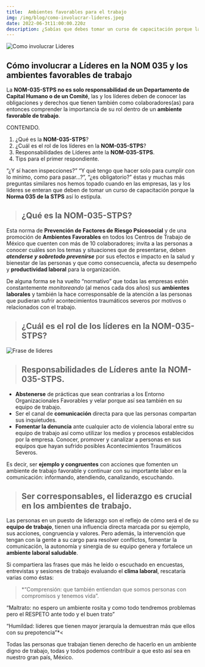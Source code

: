 ```yaml
---
title:  Ambientes favorables para el trabajo
img: /img/blog/como-involucrar-lideres.jpeg
date: 2022-06-3t11:00:00.220z
description: ¿Sabías que debes tomar un curso de capacitación porque la Norma 035 de la STPS así lo estipula? Aquí te compartimos todo lo que necesitas saber.
---
```


![Como involucrar Lideres](/img/blog/como-involucrar-lideres.jpeg "Como involucrar Lideres")

## Cómo involucrar a Líderes en la **NOM 035** y los ambientes favorables de trabajo
 
La **NOM-035-STPS no es solo responsabilidad de un Departamento de Capital Humano o de un Comité**, las y los líderes deben de conocer las obligaciones y derechos que tienen también como colaboradores(as) para entonces comprender la importancia de su rol dentro de un **ambiente favorable de trabajo**.
 
CONTENIDO.
1. ¿Qué es la  **NOM-035-STPS**?
2. ¿Cuál es el rol de los líderes en la **NOM-035-STPS**?
3. Responsabilidades de Líderes ante la **NOM-035-STPS**. 
4. Tips para el primer respondiente.

“¿Y sí hacen inspecciones?” “Y qué tengo que hacer solo para cumplir con lo mínimo, como para pasar…?”, “¿es obligatorio?” éstas y muchas más preguntas similares nos hemos topado cuando en las empresas, las y los líderes se enteran que deben de tomar un curso de capacitación porque la **Norma 035 de la STPS** así lo estipula. 

> ## ¿Qué es la  NOM-035-STPS?

Esta norma de **Prevención de Factores de Riesgo Psicosocial** y de una promoción de **Ambientes Favorables** en todos los Centros de Trabajo de México que cuenten con más de 10 colaboradores;  invita a las personas a conocer cuáles son los temas y situaciones que de presentarse, deben ***atenderse y sobretodo prevenirse*** por sus efectos e impacto en la salud y bienestar de las personas y que como consecuencia, afecta su desempeño y **productividad laboral** para la organización. 

De alguna forma se ha vuelto “normativo” que todas las empresas estén constantemente *monitoreando* (al menos cada dos años) sus **ambientes laborales** y también la hace corresponsable de la atención a las personas que pudieran sufrir acontecimientos traumáticos severos por motivos o relacionados con el trabajo. 

> ##  ¿Cuál es el rol de los líderes en la NOM-035-STPS?

![Frase de lideres](/img/blog/ambientes-laborables-favorables.jpeg "Frase de lideres")

> ##  Responsabilidades de Líderes ante la NOM-035-STPS. 

- **Abstenerse** de prácticas que sean contrarias a los Entorno Organizacionales Favorables y velar porque así sea también en su equipo de trabajo. 
- Ser el canal de **comunicación** directa para que las personas compartan sus inquietudes. 
- **Fomentar la denuncia** ante cualquier acto de violencia laboral entre su equipo de trabajo así como utilizar los medios y procesos establecidos por la empresa.
Conocer, promover y canalizar a personas en sus equipos que hayan sufrido posibles Acontecimientos Traumáticos Severos. 

Es decir, ser **ejemplo y congruentes** con acciones que fomenten un ambiente de trabajo favorable y continuar con su importante labor en la comunicación: informando, atendiendo, canalizando, escuchando. 
 
> ##  Ser corresponsables, el liderazgo es crucial en los ambientes de trabajo. 

Las personas en un puesto de liderazgo son el reflejo de cómo será el de su **equipo de trabajo**, tienen una influencia directa marcada por su ejemplo, sus acciones, congruencia y valores. Pero además, la intervención que tengan con la gente a su cargo para resolver conflictos, fomentar la comunicación, la autonomía y sinergia de su equipo genera y fortalece un **ambiente laboral saludable**.
  
Si compartiera las frases que más he leído o escuchado en encuestas, entrevistas y sesiones de trabajo evaluando el **clima laboral**, rescataría varias como éstas:

> *“Comprensión: que también entiendan que somos personas con compromisos y tenemos vida”.

“Maltrato: no espero un ambiente rosita y como todo tendremos problemas pero el RESPETO ante todo y el buen trato”

“Humildad:  líderes que tienen mayor jerarquía la demuestran más que ellos con su prepotencia”*<

Todas las personas que trabajan tienen derecho de hacerlo en un ambiente digno de trabajo, todas y todos podemos contribuir a que esto así sea en nuestro gran país, México. 
